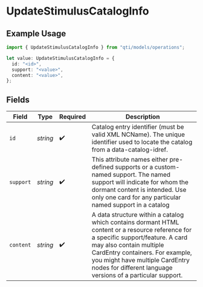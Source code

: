 # UpdateStimulusCatalogInfo

## Example Usage

```typescript
import { UpdateStimulusCatalogInfo } from "qti/models/operations";

let value: UpdateStimulusCatalogInfo = {
  id: "<id>",
  support: "<value>",
  content: "<value>",
};
```

## Fields

| Field                                                                                                                                                                                                                                                                                              | Type                                                                                                                                                                                                                                                                                               | Required                                                                                                                                                                                                                                                                                           | Description                                                                                                                                                                                                                                                                                        |
| -------------------------------------------------------------------------------------------------------------------------------------------------------------------------------------------------------------------------------------------------------------------------------------------------- | -------------------------------------------------------------------------------------------------------------------------------------------------------------------------------------------------------------------------------------------------------------------------------------------------- | -------------------------------------------------------------------------------------------------------------------------------------------------------------------------------------------------------------------------------------------------------------------------------------------------- | -------------------------------------------------------------------------------------------------------------------------------------------------------------------------------------------------------------------------------------------------------------------------------------------------- |
| `id`                                                                                                                                                                                                                                                                                               | *string*                                                                                                                                                                                                                                                                                           | :heavy_check_mark:                                                                                                                                                                                                                                                                                 | Catalog entry identifier (must be valid XML NCName). The unique identifier used to locate the catalog from a data-catalog-idref.                                                                                                                                                                   |
| `support`                                                                                                                                                                                                                                                                                          | *string*                                                                                                                                                                                                                                                                                           | :heavy_check_mark:                                                                                                                                                                                                                                                                                 | This attribute names either pre-defined supports or a custom-named support. The named support will indicate for whom the dormant content is intended. Use only one card for any particular named support in a catalog                                                                              |
| `content`                                                                                                                                                                                                                                                                                          | *string*                                                                                                                                                                                                                                                                                           | :heavy_check_mark:                                                                                                                                                                                                                                                                                 | A data structure within a catalog which contains dormant HTML content or a resource reference for a specific support/feature. A card may also contain multiple CardEntry containers. For example, you might have multiple CardEntry nodes for different language versions of a particular support. |